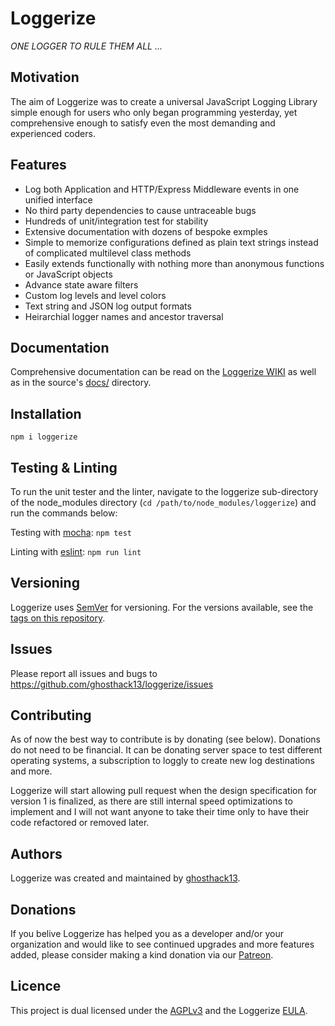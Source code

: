 # Loggerize

*ONE LOGGER TO RULE THEM ALL ...*

## Motivation

The aim of Loggerize was to create a universal JavaScript Logging Library simple 
enough for users who only began programming yesterday, yet comprehensive enough 
to satisfy even the most demanding and experienced coders.

## Features

- Log both Application and HTTP/Express Middleware events in one unified interface 
- No third party dependencies to cause untraceable bugs
- Hundreds of unit/integration test for stability
- Extensive documentation with dozens of bespoke exmples
- Simple to memorize configurations defined as plain text strings instead of 
  complicated multilevel class methods
- Easily extends functionally with nothing more than anonymous functions or 
  JavaScript objects
- Advance state aware filters
- Custom log levels and level colors
- Text string and JSON log output formats
- Heirarchial logger names and ancestor traversal

## Documentation

Comprehensive documentation can be read on the 
[Loggerize WIKI](https://github.com/ghosthack13/loggerize/wiki) as well as 
in the source's [docs/](https://github.com/ghosthack13/loggerize/tree/master/docs) 
directory.

## Installation

`npm i loggerize`

## Testing & Linting

To run the unit tester and the linter, navigate to the loggerize sub-directory of the 
node_modules directory (`cd /path/to/node_modules/loggerize`) and run the 
commands below:

Testing with [mocha](https://mochajs.org): `npm test`

Linting with [eslint](https://eslint.org): `npm run lint`

## Versioning

Loggerize uses [SemVer](http://semver.org/) for versioning. For the versions 
available, 
see the [tags on this repository](https://github.com/ghosthack13/loggerize/tags ).

## Issues

Please report all issues and bugs to https://github.com/ghosthack13/loggerize/issues

## Contributing

As of now the best way to contribute is by donating (see below). Donations do 
not need to be financial. It can be donating server space to test different 
operating systems, a subscription to loggly to create new log destinations and 
more.

Loggerize will start allowing pull request when the design specification for 
version 1 is finalized, as there are still internal speed optimizations to 
implement and I will not want anyone to take their time only to have their code 
refactored or removed later.

## Authors

Loggerize was created and maintained by [ghosthack13](https://github.com/ghosthack13/).

## Donations

If you belive Loggerize has helped you as a developer and/or your organization 
and would like to see continued upgrades and more features added, please consider 
making a kind donation via our [Patreon]().

## Licence

This project is dual licensed under the [AGPLv3](LICENCE.md) and the Loggerize 
[EULA](EULA.md).




